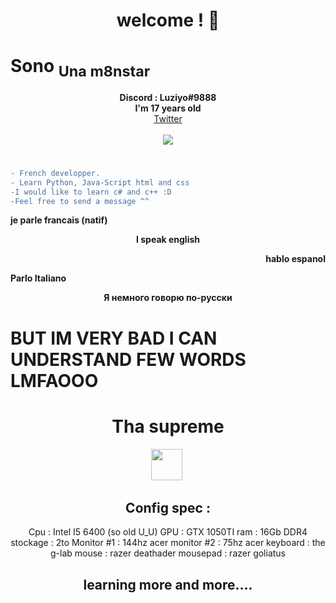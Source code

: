 <h1 align="center">welcome !  👋</h1>

<h1 align="top-right">Sono <sub> Una m8nstar</sub> </h1>


<p align="center">
	<b>Discord : Luziyo#9888</b><br>
  <b> I'm 17 years old </b><br>
	<a href="https://twitter.com/Luziyo1">Twitter</a> 
	<br><br>
	<img src="https://c.tenor.com/Tn2H7Xp7ipgAAAAC/tha-supreme.gif" />
</p>

#
```diff
- French developper.
- Learn Python, Java-Script html and css 
-I would like to learn c# and c++ :D
-Feel free to send a message ^^
```
<p align="left"><b>je parle francais (natif)</b><br>
<p align="middle">
<b>I speak english </b><br>
<p align="right">
<b>hablo espanol </b><br>
<p align="left">
<b>Parlo Italiano </b><br>
<p align="middle">
<b>Я немного говорю по-русски </b><br>
<H1>BUT IM VERY BAD I CAN UNDERSTAND FEW WORDS LMFAOOO </H1>

#
<h1 align="center">Tha supreme</h1>

<p align="center"> 
  <code><img height="50" src="https://blob.cede.ch/catalog/16994000/16994077_1_92.jpg"></code>&nbsp;
</p>

<h2 align="center">Config spec : </h2>

<p align="center">
Cpu : Intel I5 6400 (so old U_U)
GPU : GTX 1050TI 
ram : 16Gb DDR4
stockage : 2to 
Monitor #1 : 144hz acer
monitor #2 : 75hz acer
keyboard : the g-lab 
mouse : razer deathader
mousepad : razer goliatus
</p> 

<h2 align="center">learning more and more....</h2>
